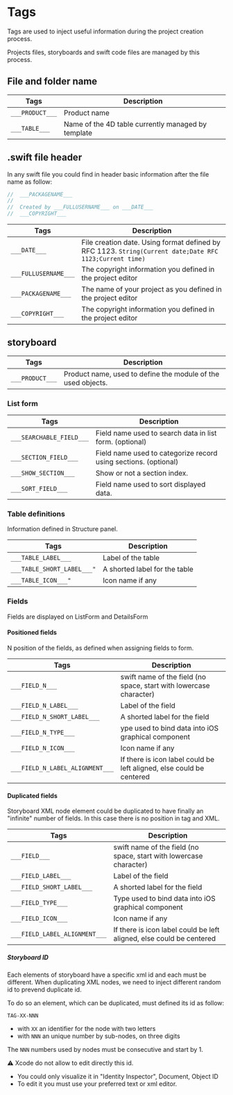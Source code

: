 
# Tags

Tags are used to inject useful information during the project creation process.

Projects files, storyboards and swift code files are managed by this process.


## File and folder name

|Tags|Description|
|---|---|
|`___PRODUCT___`|Product name|
|`___TABLE___`|Name of the 4D table currently managed by template|

## .swift file header

In any swift file you could find in header basic information after the file name as follow:

```swift
//  ___PACKAGENAME___
//
//  Created by ___FULLUSERNAME___ on ___DATE___
//  ___COPYRIGHT___
```

|Tags|Description|
|---|---|
|`___DATE___`| File creation date. Using format defined by RFC 1123. `String(Current date;Date RFC 1123;Current time)`|
|`___FULLUSERNAME___`|The copyright information you defined in the project editor|
|`___PACKAGENAME___`|The name of your project as you defined in the project editor|
|`___COPYRIGHT___`|The copyright information you defined in the project editor|


## storyboard

|Tags|Description|
|---|---|
|`___PRODUCT___`|Product name, used to define the module of the used objects.|

### List form

|Tags|Description|
|---|---|
|`___SEARCHABLE_FIELD___`| Field name used to search data in list form. (optional) |
|`___SECTION_FIELD___`| Field name used to categorize record using sections. (optional)|
|`___SHOW_SECTION___`| Show or not a section index.  |
|`___SORT_FIELD___`| Field name used to sort displayed data. |
			
			
### Table definitions

Information defined in Structure panel.

|Tags|Description|
|---|---|
|`___TABLE_LABEL___`| Label of the table|
|`___TABLE_SHORT_LABEL___"`| A shorted label for the table|
|`___TABLE_ICON___"`| Icon name if any |

### Fields

Fields are displayed on ListForm and DetailsForm

#### Positioned fields

N position of the fields, as defined when assigning fields to form.

|Tags|Description|
|---|---|
|`___FIELD_N___`|swift name of the field (no space, start with lowercase character) |
|`___FIELD_N_LABEL___`|Label of the field|
|`___FIELD_N_SHORT_LABEL___`|A shorted label for the field|
|`___FIELD_N_TYPE___`|ype used to bind data into iOS graphical component|
|`___FIELD_N_ICON___`|Icon name if any|
|`___FIELD_N_LABEL_ALIGNMENT___`|If there is icon label could be left aligned, else could be centered|

#### Duplicated fields

Storyboard XML  node element could be duplicated to have finally an "infinite" number of fields.
In this case there is no position in tag and XML.

|Tags|Description|
|---|---|
|`___FIELD___`|swift name of the field (no space, start with lowercase character) |
|`___FIELD_LABEL___`|Label of the field |
|`___FIELD_SHORT_LABEL___`|A shorted label for the field|
|`___FIELD_TYPE___`|Type used to bind data into iOS graphical component|
|`___FIELD_ICON___`|Icon name if any|
|`___FIELD_LABEL_ALIGNMENT___`|If there is icon label could be left aligned, else could be centered|

##### Storyboard ID

Each elements of storyboard have a specific xml id and each must be different.
When duplicating XML nodes, we need to inject different random id to prevend duplicate id.

To do so an element, which can be duplicated, must defined its id as follow: 

`TAG-XX-NNN`
- with `XX` an identifier for the node with two letters
- with `NNN` an unique number by sub-nodes, on three digits

The `NNN` numbers used by nodes must be consecutive and start by 1.

:warning: Xcode do not allow to edit directly this id.
* You could only visualize it in "Identity Inspector", Document, Object ID
* To edit it you must use your preferred text or xml editor.
